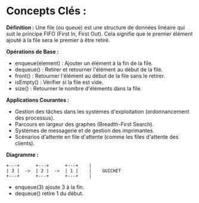 # Concepts Clés :

**Définition :** Une file (ou queue) est une structure de données linéaire qui suit le principe FIFO (First In, First Out). Cela signifie que le premier élément ajouté à la file sera le premier à être retiré.

**Opérations de Base :**
- enqueue(element) : Ajouter un élément à la fin de la file.
- dequeue() : Retirer et retourner l'élément au début de la file.
- front() : Retourner l'élément au début de la file sans le retirer.
- isEmpty() : Vérifier si la file est vide.
- size() : Retourner le nombre d'éléments dans la file.

**Applications Courantes :**
- Gestion des tâches dans les systèmes d'exploitation (ordonnancement des processus).
- Parcours en largeur des graphes (Breadth-First Search).
- Systèmes de messagerie et de gestion des imprimantes.
- Scénarios d'attente en file d'attente (comme les files d'attente des clients).

**Diagramme :**
```
+---+      +---+      +---+    |   
| 3 |  ->  | 2 |  ->  | 1 |    |    GUICHET
+---+      +---+      +---+    |   
```

- enqueue(3) ajoute 3 à la fin.
- dequeue() retire 1 du début.